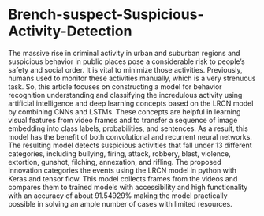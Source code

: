 # Brench-suspect-Suspicious-Activity-Detection
The massive rise in criminal activity in urban and suburban regions and suspicious behavior in public places pose a considerable risk to people’s safety and social order. It is vital to minimize those activities. Previously, humans used to monitor these activities manually, which is a very strenuous task. So, this article focuses on constructing a model for behavior recognition understanding and classifying the incredulous activity using artificial intelligence and deep learning concepts based on the LRCN model by combining CNNs and LSTMs. These concepts are helpful in learning visual features from video frames and to transfer a sequence of image embedding into class labels, probabilities, and sentences. As a result, this model has the benefit of both convolutional and recurrent neural networks. The resulting model detects suspicious activities that fall under 13 different categories, including bullying, firing, attack, robbery, blast, violence, extortion, gunshot, filching, annexation, and rifling. The proposed innovation categories the events using the LRCN model in python with Keras and tensor flow. This model collects frames from the videos and compares them to trained models with accessibility and high functionality with an accuracy of about 91.54929% making the model practically possible in solving an ample number of cases with limited resources.
